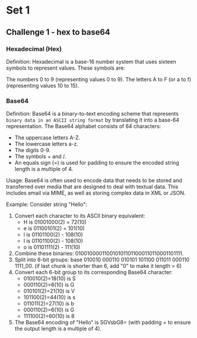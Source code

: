 # Set 1
## Challenge 1 - hex to base64

### Hexadecimal (Hex)
Definition:
Hexadecimal is a base-16 number system that uses sixteen symbols to represent values. These symbols are:

The numbers 0 to 9 (representing values 0 to 9).
The letters A to F (or a to f) (representing values 10 to 15).

### Base64
Definition:
Base64 is a binary-to-text encoding scheme that represents `binary data in an ASCII string format` by translating it into a base-64 representation. The Base64 alphabet consists of 64 characters:
* The uppercase letters A-Z.
* The lowercase letters a-z.
* The digits 0-9.
* The symbols + and /.
* An equals sign (=) is used for padding to ensure the encoded string length is a multiple of 4.

Usage:
Base64 is often used to encode data that needs to be stored and transferred over media that are designed to deal with textual data. This includes email via MIME, as well as storing complex data in XML or JSON.

Example:
Consider string "Hello":

1. Convert each character to its ASCII binary equivalent:
    * H is 01001000(2) = 72(10) 
    * e is 01100101(2) = 101(10)
    * l is 01101100(2) - 108(10)
    * l is 01101100(2) - 108(10)
    * o is 01101111(2) - 111(10)
2. Combine these binaries: 0100100001100101011011000110110001101111.
3. Split into 6-bit groups: base  010010 000110 010101 101100 011011 000110 1111_00. (if last chunk is shorter than 6, add "0" to make it length = 6)
4. Convert each 6-bit group to its corresponding Base64 character:
    * 010010(2)=18(10) is S
    * 000110(2)=6(10)  is G
    * 010101(2)=21(10) is V
    * 101100(2)=44(10) is s
    * 011011(2)=27(10) is b
    * 000110(2)=6(10)  is G
    * 111100(2)=60(10) is 8
5. The Base64 encoding of "Hello" is SGVsbG8= (with padding = to ensure the output length is a multiple of 4).
